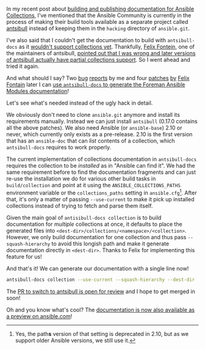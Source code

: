 <!--
.. title: Building documentation for Ansible Collections using antsibull
.. slug: building-documentation-for-ansible-collections-using-antsibull
.. date: 2020-07-24 08:01:10 UTC
.. tags: english,linux,planet-debian,software,ansible,foreman
.. category: 
.. link: 
.. description: 
.. type: text
-->

In my recent post about [building and publishing documentation for Ansible Collections](/2020/07/building-and-publishing-documentation-for-ansible-collections/), I've mentioned that the Ansible Community is currently in the process of making their build tools available as a separate project called [antsibull](https://github.com/ansible-community/antsibull) instead of keeping them in the `hacking` directory of `ansible.git`.

I've also said that I couldn't get the documentation to build with `antsibull-docs` as it [wouldn't support collections yet](https://github.com/ansible-community/antsibull/issues/55). Thankfully, [Felix Fontein](https://github.com/felixfontein), one of the maintainers of antsibull, [pointed out that I was wrong and later versions of antsibull actually have partial collections support](https://github.com/ansible/community/issues/546#issuecomment-661307831). So I went ahead and tried it again.

And what should I say? Two [bug](https://github.com/ansible-community/antsibull/issues/140) [reports](https://github.com/ansible-community/antsibull/issues/141) by me and four [patches](https://github.com/ansible-community/antsibull/pull/142) [by](https://github.com/ansible-community/antsibull/pull/144) [Felix](https://github.com/ansible-community/antsibull/pull/145) [Fontain](https://github.com/ansible-community/antsibull/pull/146) later I can [use `antsibull-docs` to generate the Foreman Ansible Modules documentation](https://github.com/theforeman/foreman-ansible-modules/pull/895)!

Let's see what's needed instead of the ugly hack in detail.

We obviously don't need to clone `ansible.git` anymore and install its requirements manually. Instead we can just install `antsibull` (0.17.0 contains all the above patches). We also need Ansible (or `ansible-base`) 2.10 or never, which currently only exists as a pre-release. 2.10 is the first version that has an `ansible-doc` that can *list* contents of a collection, which `antsibull-docs` requires to work properly.

The current implementation of collections documentation in `antsibull-docs` requires the collection to be *installed* as in "Ansible can find it". We had the same requirement before to find the documentation fragments and can just re-use the installation we do for various other build tasks in `build/collection` and point at it using the `ANSIBLE_COLLECTIONS_PATHS` environment variable or the `collections_paths` setting in `ansible.cfg`[^paths_deprecated]. After that, it's only a matter of passing `--use-current` to make it pick up installed collections instead of trying to fetch and parse them itself.

Given the main goal of `antisibull-docs collection` is to build documentation for *multiple* collections at once, it defaults to place the generated files into `<dest-dir>/collections/<namespace>/<collection>`. However, we only build documentation for one collection and thus pass `--squash-hierarchy` to avoid this longish path and make it generate documentation directly in `<dest-dir>`. Thanks to Felix for implementing this feature for us!

And that's it! We can generate our documentation with a single line now!

```bash
antsibull-docs collection --use-current --squash-hierarchy --dest-dir ./build/plugin_docs theforeman.foreman
```

The [PR to switch to antsibull is open for review](https://github.com/theforeman/foreman-ansible-modules/pull/895) and I hope to get merged in soon!

Oh and you know what's cool? The [documentation is now also available as a preview on ansible.com](https://docs.ansible.com/ansible/2.10/collections/theforeman/foreman/index.html)!

[^paths_deprecated]: Yes, the path**s** version of that setting is deprecated in 2.10, but as we support older Ansible versions, we still use it.
